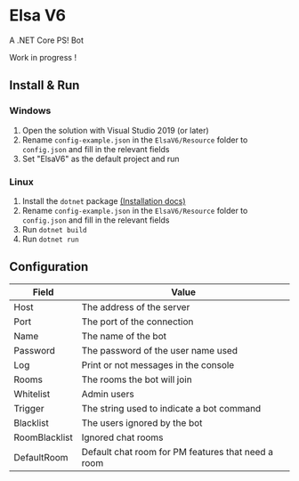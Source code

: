 # Elsa V6

A .NET Core PS! Bot

Work in progress ! 

## Install & Run

### Windows 

1. Open the solution with Visual Studio 2019 (or later)
2. Rename `config-example.json` in the `ElsaV6/Resource` folder to `config.json` and fill in the relevant fields
3. Set "ElsaV6" as the default project and run

### Linux 

1. Install the `dotnet` package [(Installation docs)](https://docs.microsoft.com/en-us/dotnet/core/install/)
2. Rename `config-example.json` in the `ElsaV6/Resource` folder to `config.json` and fill in the relevant fields
3. Run `dotnet build`
4. Run `dotnet run`

## Configuration

|Field|Value|
|-|-|
|Host|The address of the server|
|Port|The port of the connection|
|Name|The name of the bot|
|Password|The password of the user name used|
|Log|Print or not messages in the console|
|Rooms|The rooms the bot will join|
|Whitelist|Admin users|
|Trigger|The string used to indicate a bot command|
|Blacklist|The users ignored by the bot|
|RoomBlacklist|Ignored chat rooms|
|DefaultRoom|Default chat room for PM features that need a room|
